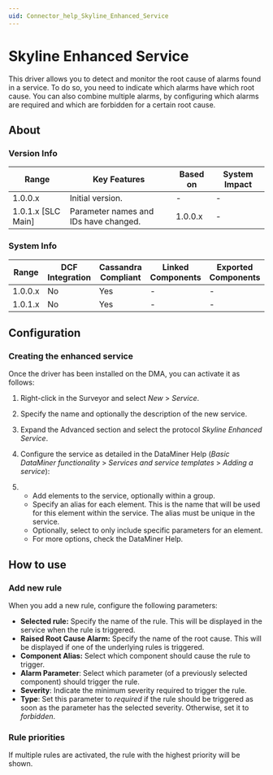 ```yaml
---
uid: Connector_help_Skyline_Enhanced_Service
---
```


# Skyline Enhanced Service

This driver allows you to detect and monitor the root cause of alarms found in a service. To do so, you need to indicate which alarms have which root cause. You can also combine multiple alarms, by configuring which alarms are required and which are forbidden for a certain root cause.

## About

### Version Info

| **Range**            | **Key Features**                      | **Based on** | **System Impact** |
|----------------------|---------------------------------------|--------------|-------------------|
| 1.0.0.x              | Initial version.                      | \-           | \-                |
| 1.0.1.x \[SLC Main\] | Parameter names and IDs have changed. | 1.0.0.x      | \-                |

### System Info

| **Range** | **DCF Integration** | **Cassandra Compliant** | **Linked Components** | **Exported Components** |
|-----------|---------------------|-------------------------|-----------------------|-------------------------|
| 1.0.0.x   | No                  | Yes                     | \-                    | \-                      |
| 1.0.1.x   | No                  | Yes                     | \-                    | \-                      |

## Configuration

### Creating the enhanced service

Once the driver has been installed on the DMA, you can activate it as follows:

1.  Right-click in the Surveyor and select *New* \> *Service*.

2.  Specify the name and optionally the description of the new service.

3.  Expand the Advanced section and select the protocol *Skyline Enhanced Service*.

4.  Configure the service as detailed in the DataMiner Help (*Basic DataMiner functionality* \> *Services and service templates* \> *Adding a service*):

5.  - Add elements to the service, optionally within a group.
    - Specify an alias for each element. This is the name that will be used for this element within the service. The alias must be unique in the service.
    - Optionally, select to only include specific parameters for an element.
    - For more options, check the DataMiner Help.

## How to use

### Add new rule

When you add a new rule, configure the following parameters:

- **Selected rule:** Specify the name of the rule. This will be displayed in the service when the rule is triggered.
- **Raised Root Cause Alarm:** Specify the name of the root cause. This will be displayed if one of the underlying rules is triggered.
- **Component Alias:** Select which component should cause the rule to trigger.
- **Alarm Parameter**: Select which parameter (of a previously selected component) should trigger the rule.
- **Severity**: Indicate the minimum severity required to trigger the rule.
- **Type**: Set this parameter to *required* if the rule should be triggered as soon as the parameter has the selected severity. Otherwise, set it to *forbidden*.

### Rule priorities

If multiple rules are activated, the rule with the highest priority will be shown.
